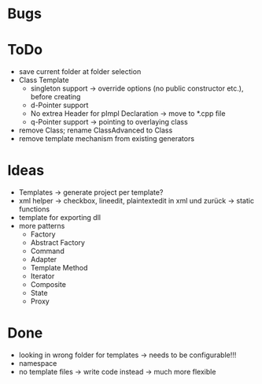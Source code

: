 ﻿# Bugs

# ToDo
* save current folder at folder selection
* Class Template
  * singleton support -> override options (no public constructor etc.), before creating
  * d-Pointer support
  * No extrea Header for pImpl Declaration -> move to *.cpp file
  * q-Pointer support -> pointing to overlaying class
* remove Class; rename ClassAdvanced to Class
* remove template mechanism from existing generators

# Ideas
* Templates -> generate project per template?
* xml helper -> checkbox, lineedit, plaintextedit in xml und zurück -> static functions
* template for exporting dll
* more patterns
  * Factory
  * Abstract Factory
  * Command
  * Adapter
  * Template Method
  * Iterator
  * Composite
  * State
  * Proxy

# Done
* looking in wrong folder for templates -> needs to be configurable!!!
* namespace
* no template files -> write code instead -> much more flexible
